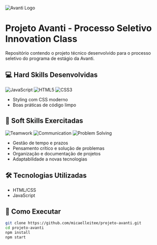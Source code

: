 ![Avanti Logo](https://penseavanti.com.br/ecommerce/wp-content/themes/avanti/assets/img/logo-black.svg)
# Projeto Avanti - Processo Seletivo Innovation Class

Repositório contendo o projeto técnico desenvolvido para o processo seletivo do programa de estágio da Avanti.

## 💻 Hard Skills Desenvolvidas

![JavaScript](https://img.shields.io/badge/-JavaScript-F7DF1E?logo=javascript&logoColor=black)
![HTML5](https://img.shields.io/badge/-HTML5-E34F26?logo=html5&logoColor=white)
![CSS3](https://img.shields.io/badge/-CSS3-1572B6?logo=css3&logoColor=white)

- Styling com CSS moderno
- Boas práticas de código limpo

## 🌟 Soft Skills Exercitadas

![Teamwork](https://img.shields.io/badge/-Trabalho_em_Equipe-0077B5)
![Communication](https://img.shields.io/badge/-Comunicação-FF6B6B)
![Problem Solving](https://img.shields.io/badge/-Resolução_de_Problemas-4ECDC4)

- Gestão de tempo e prazos
- Pensamento crítico e solução de problemas
- Organização e documentação de projetos
- Adaptabilidade a novas tecnologias

## 🛠 Tecnologias Utilizadas

- HTML/CSS
- JavaScript

## 🚀 Como Executar

```bash
git clone https://github.com/micaelleitee/projeto-avanti.git
cd projeto-avanti
npm install
npm start


